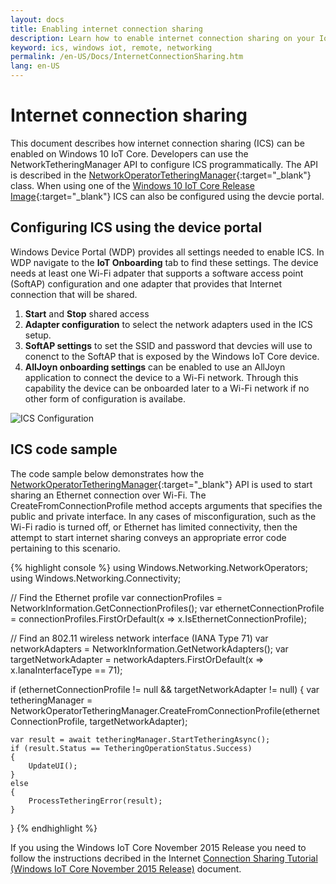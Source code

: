 ```yaml
---
layout: docs
title: Enabling internet connection sharing
description: Learn how to enable internet connection sharing on your IoT Core device by bridging a software Wi-Fi access point and ethernet adapter
keyword: ics, windows iot, remote, networking
permalink: /en-US/Docs/InternetConnectionSharing.htm
lang: en-US
---
```

# Internet connection sharing

This document describes how internet connection sharing (ICS) can be enabled on Windows 10 IoT Core. Developers can use the NetworkTetheringManager API to configure ICS programmatically. The API is described in the [NetworkOperatorTetheringManager](https://msdn.microsoft.com/en-us/library/windows/apps/windows.networking.networkoperators.networkoperatortetheringmanager.aspx){:target="_blank"} class.
When using one of the [Windows 10 IoT Core Release Image](https://developer.microsoft.com/en-us/windows/iot/downloads){:target="_blank"} ICS can also be configured using the devcie portal.

## Configuring ICS using the device portal
Windows Device Portal (WDP) provides all settings needed to enable ICS. In WDP navigate to the **IoT Onboarding** tab to find these settings. The device needs at least one Wi-Fi adpater that supports a software access point (SoftAP) configuration and one adapter that provides that Internet connection that will be shared.

1. **Start** and **Stop** shared access
2. **Adapter configuration** to select the network adapters used in the ICS setup.
3. **SoftAP settings** to set the SSID and password that devcies will use to conenct to the SoftAP that is exposed by the Windows IoT Core device.
4. **AllJoyn onboarding settings** can be enabled to use an AllJoyn application to connect the device to a Wi-Fi network. Through this capability the device can be onboarded later to a Wi-Fi network if no other form of configuration is availabe.

	
![ICS Configuration]({{site.baseurl}}/Resources/images/InternetConnectionSharing/Portal_ICS_1.png)


## ICS code sample
The code sample below demonstrates how the [NetworkOperatorTetheringManager](https://msdn.microsoft.com/en-us/library/windows/apps/windows.networking.networkoperators.networkoperatortetheringmanager.aspx){:target="_blank"} API is used to start sharing an Ethernet connection over Wi-Fi. The CreateFromConnectionProfile method accepts arguments that specifies the public and private interface. In any cases of misconfiguration, such as the Wi-Fi radio is turned off, or Ethernet has limited connectivity, then the attempt to start internet sharing conveys an appropriate error code pertaining to this scenario.


{% highlight console %}
using Windows.Networking.NetworkOperators;
using Windows.Networking.Connectivity; 

// Find the Ethernet profile
var connectionProfiles = NetworkInformation.GetConnectionProfiles(); 
var ethernetConnectionProfile = connectionProfiles.FirstOrDefault(x => x.IsEthernetConnectionProfile); 

// Find an 802.11 wireless network interface (IANA Type 71)
var networkAdapters = NetworkInformation.GetNetworkAdapters();
var targetNetworkAdapter = networkAdapters.FirstOrDefault(x => x.IanaInterfaceType == 71);

if (ethernetConnectionProfile != null && targetNetworkAdapter != null)
{
    var tetheringManager = NetworkOperatorTetheringManager.CreateFromConnectionProfile(ethernetConnectionProfile, targetNetworkAdapter); 

    var result = await tetheringManager.StartTetheringAsync(); 
    if (result.Status == TetheringOperationStatus.Success)
    {
        UpdateUI();
    }
    else
    {
        ProcessTetheringError(result);
    }
}
{% endhighlight %}

If you using the Windows IoT Core November 2015 Release you need to follow the instructions decribed in the Internet [Connection Sharing Tutorial (Windows IoT Core November 2015 Release)]({{site.baseurl}}/{{page.lang}}/Docs/InternetConnectionSharingIoTCoreNov2015.htm) document.
